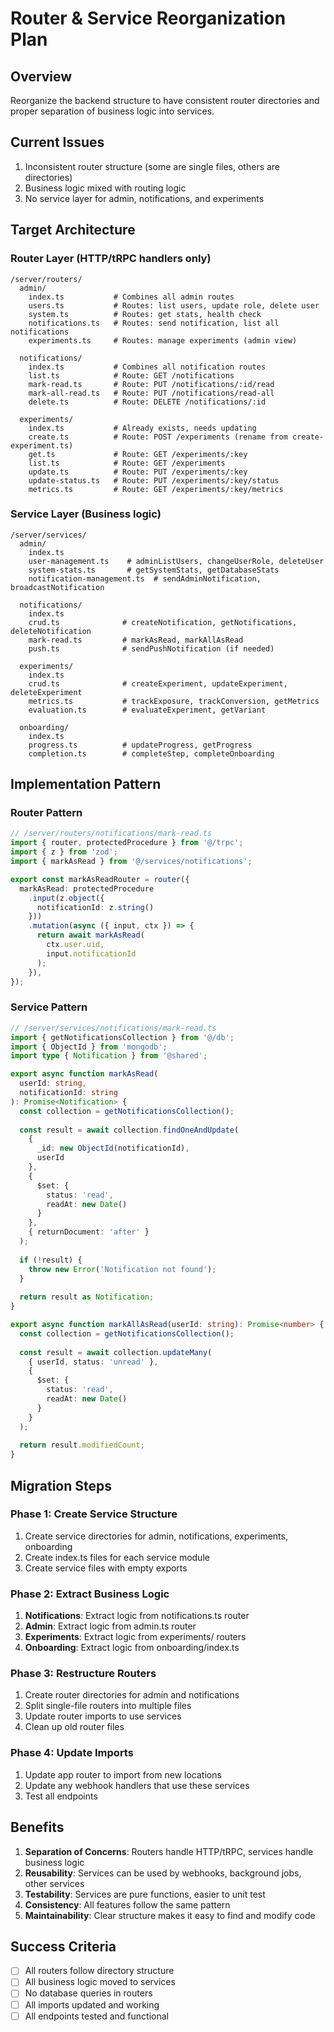 # Router & Service Reorganization Plan

## Overview
Reorganize the backend structure to have consistent router directories and proper separation of business logic into services.

## Current Issues
1. Inconsistent router structure (some are single files, others are directories)
2. Business logic mixed with routing logic
3. No service layer for admin, notifications, and experiments

## Target Architecture

### Router Layer (HTTP/tRPC handlers only)
```
/server/routers/
  admin/
    index.ts           # Combines all admin routes
    users.ts           # Routes: list users, update role, delete user
    system.ts          # Routes: get stats, health check
    notifications.ts   # Routes: send notification, list all notifications
    experiments.ts     # Routes: manage experiments (admin view)
    
  notifications/
    index.ts           # Combines all notification routes
    list.ts            # Route: GET /notifications
    mark-read.ts       # Route: PUT /notifications/:id/read
    mark-all-read.ts   # Route: PUT /notifications/read-all
    delete.ts          # Route: DELETE /notifications/:id
    
  experiments/
    index.ts           # Already exists, needs updating
    create.ts          # Route: POST /experiments (rename from create-experiment.ts)
    get.ts             # Route: GET /experiments/:key
    list.ts            # Route: GET /experiments
    update.ts          # Route: PUT /experiments/:key
    update-status.ts   # Route: PUT /experiments/:key/status
    metrics.ts         # Route: GET /experiments/:key/metrics
```

### Service Layer (Business logic)
```
/server/services/
  admin/
    index.ts
    user-management.ts    # adminListUsers, changeUserRole, deleteUser
    system-stats.ts       # getSystemStats, getDatabaseStats
    notification-management.ts  # sendAdminNotification, broadcastNotification
    
  notifications/
    index.ts
    crud.ts              # createNotification, getNotifications, deleteNotification
    mark-read.ts         # markAsRead, markAllAsRead
    push.ts              # sendPushNotification (if needed)
    
  experiments/
    index.ts
    crud.ts              # createExperiment, updateExperiment, deleteExperiment
    metrics.ts           # trackExposure, trackConversion, getMetrics
    evaluation.ts        # evaluateExperiment, getVariant
    
  onboarding/
    index.ts
    progress.ts          # updateProgress, getProgress
    completion.ts        # completeStep, completeOnboarding
```

## Implementation Pattern

### Router Pattern
```typescript
// /server/routers/notifications/mark-read.ts
import { router, protectedProcedure } from '@/trpc';
import { z } from 'zod';
import { markAsRead } from '@/services/notifications';

export const markAsReadRouter = router({
  markAsRead: protectedProcedure
    .input(z.object({ 
      notificationId: z.string() 
    }))
    .mutation(async ({ input, ctx }) => {
      return await markAsRead(
        ctx.user.uid,
        input.notificationId
      );
    }),
});
```

### Service Pattern
```typescript
// /server/services/notifications/mark-read.ts
import { getNotificationsCollection } from '@/db';
import { ObjectId } from 'mongodb';
import type { Notification } from '@shared';

export async function markAsRead(
  userId: string, 
  notificationId: string
): Promise<Notification> {
  const collection = getNotificationsCollection();
  
  const result = await collection.findOneAndUpdate(
    { 
      _id: new ObjectId(notificationId),
      userId 
    },
    { 
      $set: { 
        status: 'read',
        readAt: new Date() 
      } 
    },
    { returnDocument: 'after' }
  );
  
  if (!result) {
    throw new Error('Notification not found');
  }
  
  return result as Notification;
}

export async function markAllAsRead(userId: string): Promise<number> {
  const collection = getNotificationsCollection();
  
  const result = await collection.updateMany(
    { userId, status: 'unread' },
    { 
      $set: { 
        status: 'read',
        readAt: new Date() 
      } 
    }
  );
  
  return result.modifiedCount;
}
```

## Migration Steps

### Phase 1: Create Service Structure
1. Create service directories for admin, notifications, experiments, onboarding
2. Create index.ts files for each service module
3. Create service files with empty exports

### Phase 2: Extract Business Logic
1. **Notifications**: Extract logic from notifications.ts router
2. **Admin**: Extract logic from admin.ts router
3. **Experiments**: Extract logic from experiments/ routers
4. **Onboarding**: Extract logic from onboarding/index.ts

### Phase 3: Restructure Routers
1. Create router directories for admin and notifications
2. Split single-file routers into multiple files
3. Update router imports to use services
4. Clean up old router files

### Phase 4: Update Imports
1. Update app router to import from new locations
2. Update any webhook handlers that use these services
3. Test all endpoints

## Benefits
1. **Separation of Concerns**: Routers handle HTTP/tRPC, services handle business logic
2. **Reusability**: Services can be used by webhooks, background jobs, other services
3. **Testability**: Services are pure functions, easier to unit test
4. **Consistency**: All features follow the same pattern
5. **Maintainability**: Clear structure makes it easy to find and modify code

## Success Criteria
- [ ] All routers follow directory structure
- [ ] All business logic moved to services
- [ ] No database queries in routers
- [ ] All imports updated and working
- [ ] All endpoints tested and functional